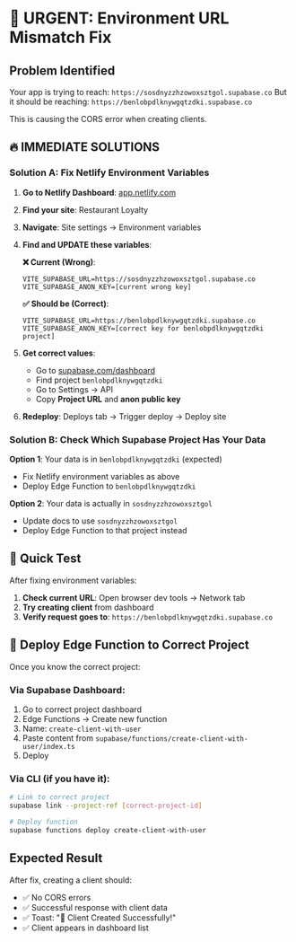 # 🚨 **URGENT: Environment URL Mismatch Fix**

## **Problem Identified**
Your app is trying to reach: `https://sosdnyzzhzowoxsztgol.supabase.co`
But it should be reaching: `https://benlobpdlknywgqtzdki.supabase.co`

This is causing the CORS error when creating clients.

## **🔥 IMMEDIATE SOLUTIONS**

### **Solution A: Fix Netlify Environment Variables**

1. **Go to Netlify Dashboard**: [app.netlify.com](https://app.netlify.com)
2. **Find your site**: Restaurant Loyalty
3. **Navigate**: Site settings → Environment variables  
4. **Find and UPDATE these variables**:

   **❌ Current (Wrong)**:
   ```
   VITE_SUPABASE_URL=https://sosdnyzzhzowoxsztgol.supabase.co
   VITE_SUPABASE_ANON_KEY=[current wrong key]
   ```

   **✅ Should be (Correct)**:
   ```
   VITE_SUPABASE_URL=https://benlobpdlknywgqtzdki.supabase.co
   VITE_SUPABASE_ANON_KEY=[correct key for benlobpdlknywgqtzdki project]
   ```

5. **Get correct values**:
   - Go to [supabase.com/dashboard](https://supabase.com/dashboard)
   - Find project `benlobpdlknywgqtzdki`
   - Go to Settings → API
   - Copy **Project URL** and **anon public key**

6. **Redeploy**: Deploys tab → Trigger deploy → Deploy site

### **Solution B: Check Which Supabase Project Has Your Data**

**Option 1**: Your data is in `benlobpdlknywgqtzdki` (expected)
- Fix Netlify environment variables as above
- Deploy Edge Function to `benlobpdlknywgqtzdki`

**Option 2**: Your data is actually in `sosdnyzzhzowoxsztgol` 
- Update docs to use `sosdnyzzhzowoxsztgol` 
- Deploy Edge Function to that project instead

## **🧪 Quick Test**

After fixing environment variables:

1. **Check current URL**: Open browser dev tools → Network tab
2. **Try creating client** from dashboard
3. **Verify request goes to**: `https://benlobpdlknywgqtzdki.supabase.co`

## **🔧 Deploy Edge Function to Correct Project**

Once you know the correct project:

### **Via Supabase Dashboard**:
1. Go to correct project dashboard  
2. Edge Functions → Create new function
3. Name: `create-client-with-user`
4. Paste content from `supabase/functions/create-client-with-user/index.ts`
5. Deploy

### **Via CLI** (if you have it):
```bash
# Link to correct project
supabase link --project-ref [correct-project-id]

# Deploy function
supabase functions deploy create-client-with-user
```

## **Expected Result**

After fix, creating a client should:
- ✅ No CORS errors
- ✅ Successful response with client data
- ✅ Toast: "🎉 Client Created Successfully!"
- ✅ Client appears in dashboard list 